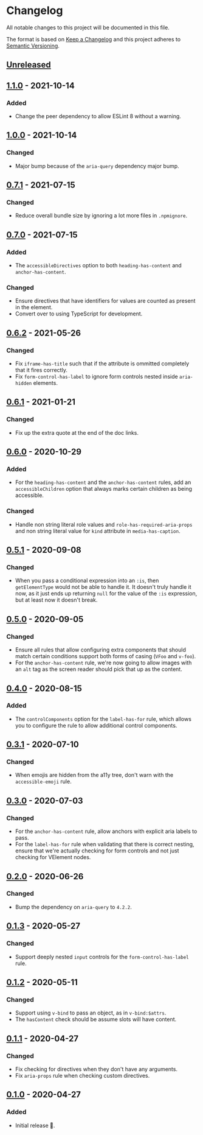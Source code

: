 # Changelog

All notable changes to this project will be documented in this file.

The format is based on [Keep a Changelog](http://keepachangelog.com/en/1.0.0/) and this project adheres to [Semantic Versioning](http://semver.org/spec/v2.0.0.html).

## [Unreleased]

## [1.1.0] - 2021-10-14

### Added

- Change the peer dependency to allow ESLint 8 without a warning.

## [1.0.0] - 2021-10-14

### Changed

- Major bump because of the `aria-query` dependency major bump.

## [0.7.1] - 2021-07-15

### Changed

- Reduce overall bundle size by ignoring a lot more files in `.npmignore`.

## [0.7.0] - 2021-07-15

### Added

- The `accessibleDirectives` option to both `heading-has-content` and `anchor-has-content`.

### Changed

- Ensure directives that have identifiers for values are counted as present in the element.
- Convert over to using TypeScript for development.

## [0.6.2] - 2021-05-26

### Changed

- Fix `iframe-has-title` such that if the attribute is ommitted completely that it fires correctly.
- Fix `form-control-has-label` to ignore form controls nested inside `aria-hidden` elements.

## [0.6.1] - 2021-01-21

### Changed

- Fix up the extra quote at the end of the doc links.

## [0.6.0] - 2020-10-29

### Added

- For the `heading-has-content` and the `anchor-has-content` rules, add an `accessibleChildren` option that always marks certain children as being accessible.

### Changed

- Handle non string literal role values and `role-has-required-aria-props` and non string literal value for `kind` attribute in `media-has-caption`.

## [0.5.1] - 2020-09-08

### Changed

- When you pass a conditional expression into an `:is`, then `getElementType` would not be able to handle it. It doesn't truly handle it now, as it just ends up returning `null` for the value of the `:is` expression, but at least now it doesn't break.

## [0.5.0] - 2020-09-05

### Changed

- Ensure all rules that allow configuring extra components that should match certain conditions support both forms of casing (`VFoo` and `v-foo`).
- For the `anchor-has-content` rule, we're now going to allow images with an `alt` tag as the screen reader should pick that up as the content.

## [0.4.0] - 2020-08-15

### Added

- The `controlComponents` option for the `label-has-for` rule, which allows you to configure the rule to allow additional control components.

## [0.3.1] - 2020-07-10

### Changed

- When emojis are hidden from the a11y tree, don't warn with the `accessible-emoji` rule.

## [0.3.0] - 2020-07-03

### Changed

- For the `anchor-has-content` rule, allow anchors with explicit aria labels to pass.
- For the `label-has-for` rule when validating that there is correct nesting, ensure that we're actually checking for form controls and not just checking for VElement nodes.

## [0.2.0] - 2020-06-26

### Changed

- Bump the dependency on `aria-query` to `4.2.2`.

## [0.1.3] - 2020-05-27

### Changed

- Support deeply nested `input` controls for the `form-control-has-label` rule.

## [0.1.2] - 2020-05-11

### Changed

- Support using `v-bind` to pass an object, as in `v-bind:$attrs`.
- The `hasContent` check should be assume slots will have content.

## [0.1.1] - 2020-04-27

### Changed

- Fix checking for directives when they don't have any arguments.
- Fix `aria-props` rule when checking custom directives.

## [0.1.0] - 2020-04-27

### Added

- Initial release 🎉.

[unreleased]: https://github.com/vue-a11y/eslint-plugin-vuejs-accessibility/compare/v1.1.0...HEAD
[1.1.0]: https://github.com/vue-a11y/eslint-plugin-vuejs-accessibility/compare/v1.0.0...v1.1.0
[1.0.0]: https://github.com/vue-a11y/eslint-plugin-vuejs-accessibility/compare/v0.7.1...v1.0.0
[0.7.1]: https://github.com/vue-a11y/eslint-plugin-vuejs-accessibility/compare/v0.7.0...v0.7.1
[0.7.0]: https://github.com/vue-a11y/eslint-plugin-vuejs-accessibility/compare/v0.6.2...v0.7.0
[0.6.2]: https://github.com/vue-a11y/eslint-plugin-vuejs-accessibility/compare/v0.6.1...v0.6.2
[0.6.1]: https://github.com/vue-a11y/eslint-plugin-vuejs-accessibility/compare/v0.6.0...v0.6.1
[0.6.0]: https://github.com/vue-a11y/eslint-plugin-vuejs-accessibility/compare/v0.5.1...v0.6.0
[0.5.1]: https://github.com/vue-a11y/eslint-plugin-vuejs-accessibility/compare/v0.5.0...v0.5.1
[0.5.0]: https://github.com/vue-a11y/eslint-plugin-vuejs-accessibility/compare/v0.4.0...v0.5.0
[0.4.0]: https://github.com/vue-a11y/eslint-plugin-vuejs-accessibility/compare/v0.3.1...v0.4.0
[0.3.1]: https://github.com/vue-a11y/eslint-plugin-vuejs-accessibility/compare/v0.3.0...v0.3.1
[0.3.0]: https://github.com/vue-a11y/eslint-plugin-vuejs-accessibility/compare/v0.2.0...v0.3.0
[0.2.0]: https://github.com/vue-a11y/eslint-plugin-vuejs-accessibility/compare/v0.1.3...v0.2.0
[0.1.3]: https://github.com/vue-a11y/eslint-plugin-vuejs-accessibility/compare/v0.1.2...v0.1.3
[0.1.2]: https://github.com/vue-a11y/eslint-plugin-vuejs-accessibility/compare/v0.1.1...v0.1.2
[0.1.1]: https://github.com/vue-a11y/eslint-plugin-vuejs-accessibility/compare/v0.1.0...v0.1.1
[0.1.0]: https://github.com/vue-a11y/eslint-plugin-vuejs-accessibility/compare/9de449...v0.1.0
